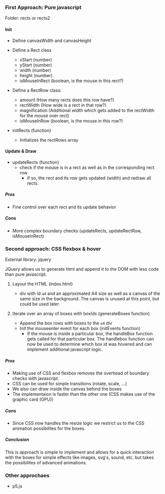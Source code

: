 ### First Approach: Pure javascript

Folder: rects or rects2

#### Init
- Define canvasWidth and canvasHeight

- Define a Rect class
    - xStart (number)
    - yStart (number)
    - width (number)
    - height (number)
    - isMouseInRect (boolean, is the mouse in this rect?)

- Define a RectRow class:
    - amount (How many rects does this row have?)
    - rectWidth (How wide is a rect in that row?)
    - magnification (Additional width which gets added to the rectWidth for the mouse over rect)
    - isMouseInRow (boolean, is the mouse in this row?)

- initRects (function)
    - Initializes the rectRows array

#### Update & Draw

- updateRects (function)
    - check if the mouse is in a rect as well as in the corresponding rect row
        - if so, the rect and its row gets updated (width) and redraw all rects.

##### Pros
- Fine control over each rect and its update behavior

##### Cons
- More complex boundary checks (updateRects, updateRectRow, isMouseInRect)



### Second approach: CSS flexbox & hover

External library: jquery

JQuery allows us to generate html and append it to the DOM with less code than pure javascript.

1. Layout the HTML (index.html)
    - div with id `a4` and an approximated A4 size as well as a canvas of the same size in the background. The canvas is unused at this point, but could be used later.

2. Iterate over an array of boxes with boxIds (generateBoxes function)
    - Append the box rows with boxes to the `a4` div
    - Init the mouseenter event for each box (initEvents function)
        - If the mouse is inside a particular box, the handleBox function gets called for that particular box. The handlebox function can now be used to determine which box id was hovered and can implement additional javascript logic.

##### Pros
- Making use of CSS and flexbox removes the overhead of boundary checks with javascript.
- CSS can be used for simple transitions (rotate, scale, ...)
- We also can draw inside the canvas behind the boxes
- The implementaion is faster than the other one (CSS makes use of the graphic card (GPU))

##### Cons
- Since CSS now handles the resize logic we restrict us to the CSS animation possibilites for the boxes.

##### Conclusion
This is approach is simple to implement and allows for a quick interaction with the boxes for simple effects like images, svg's, sound, etc. but takes the possibilites of advanced animations.



### Other approchaes

- p5.js